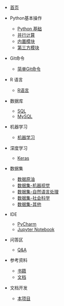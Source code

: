 - [首页]()
- Python基本操作
	- [Python 基础](./Python/Python.md)
	- [并行计算](./Python/multiprocessing.md)
	- [内置模块](./Python/py_model.md)
	- [第三方模块](./Python/packages.md)

- Git命令
    - [简单Git命令](./OpenSource/git.md)

- R 语言
	- [R语言](./R/R.md)

- 数据库
	- [SQL](./SQL/SQL.md)
	- [MySQL](./SQL/MySQL.md)

- 机器学习
	- [机器学习](./MachineLearning/MachineLearning.md)

- 深度学习
    - [Keras](./DeepLearning/keras.md)

- 数据集
    - [数据原油](./Dataset/dataset.md)
    - [数据集-机器视觉](./Dataset/dataset_cv.md)
    - [数据集-自然语言处理](./Dataset/dataset_nlp.md)
    - [数据集-社会科学](./Dataset/dataset_other.md)
    - [数据集-其他](./Dataset/dataset_other.md)

- IDE
    - [PyCharm](IDE/charm.md)
    - [Jupyter Notebook](IDE/jupyter_notebook.md)
    
- 问答区
    - [Q&A](./QA/qa.md)

- 参考资料
	- [书籍](./reference/book.md)
	- [文档](./reference/documentation.md)
	
- 文档开发
    - [本项目](./project/project.md)
